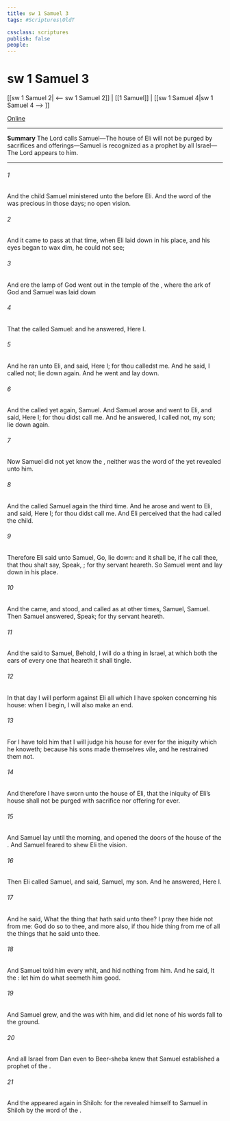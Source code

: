 ```yaml
---
title: sw 1 Samuel 3
tags: #Scriptures\OldT

cssclass: scriptures
publish: false
people:
---
```


# sw 1 Samuel 3
[[sw 1 Samuel 2| <-- sw 1 Samuel 2]] | [[1 Samuel]] | [[sw 1 Samuel 4|sw 1 Samuel 4 --> ]]

[Online](https://churchofjesuschrist.org/study/scriptures/ot/1-sam/3?lang=eng)

---
__Summary__
The Lord calls Samuel—The house of Eli will not be purged by sacrifices and offerings—Samuel is recognized as a prophet by all Israel—The Lord appears to him.

---
###### 1 
And the child Samuel ministered unto the  before Eli. And the word of the  was precious in those days;  no open vision.

###### 2 
And it came to pass at that time, when Eli  laid down in his place, and his eyes began to wax dim,  he could not see;

###### 3 
And ere the lamp of God went out in the temple of the , where the ark of God  and Samuel was laid down 

###### 4 
That the  called Samuel: and he answered, Here  I.

###### 5 
And he ran unto Eli, and said, Here  I; for thou calledst me. And he said, I called not; lie down again. And he went and lay down.

###### 6 
And the  called yet again, Samuel. And Samuel arose and went to Eli, and said, Here  I; for thou didst call me. And he answered, I called not, my son; lie down again.

###### 7 
Now Samuel did not yet know the , neither was the word of the  yet revealed unto him.

###### 8 
And the  called Samuel again the third time. And he arose and went to Eli, and said, Here  I; for thou didst call me. And Eli perceived that the  had called the child.

###### 9 
Therefore Eli said unto Samuel, Go, lie down: and it shall be, if he call thee, that thou shalt say, Speak, ; for thy servant heareth. So Samuel went and lay down in his place.

###### 10 
And the  came, and stood, and called as at other times, Samuel, Samuel. Then Samuel answered, Speak; for thy servant heareth.

###### 11 
And the  said to Samuel, Behold, I will do a thing in Israel, at which both the ears of every one that heareth it shall tingle.

###### 12 
In that day I will perform against Eli all  which I have spoken concerning his house: when I begin, I will also make an end.

###### 13 
For I have told him that I will judge his house for ever for the iniquity which he knoweth; because his sons made themselves vile, and he restrained them not.

###### 14 
And therefore I have sworn unto the house of Eli, that the iniquity of Eli’s house shall not be purged with sacrifice nor offering for ever.

###### 15 
And Samuel lay until the morning, and opened the doors of the house of the . And Samuel feared to shew Eli the vision.

###### 16 
Then Eli called Samuel, and said, Samuel, my son. And he answered, Here  I.

###### 17 
And he said, What  the thing that  hath said unto thee? I pray thee hide  not from me: God do so to thee, and more also, if thou hide  thing from me of all the things that he said unto thee.

###### 18 
And Samuel told him every whit, and hid nothing from him. And he said, It  the : let him do what seemeth him good.

###### 19 
And Samuel grew, and the  was with him, and did let none of his words fall to the ground.

###### 20 
And all Israel from Dan even to Beer-sheba knew that Samuel  established  a prophet of the .

###### 21 
And the  appeared again in Shiloh: for the  revealed himself to Samuel in Shiloh by the word of the .

